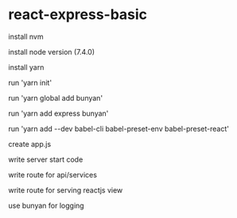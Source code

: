 # react-express-basic

install nvm

install node version (7.4.0) 

install yarn

run 'yarn init'

run 'yarn global add bunyan'

run 'yarn add express bunyan'

run 'yarn add --dev babel-cli babel-preset-env babel-preset-react'

create app.js

write server start code

write route for api/services

write route for serving reactjs view

use bunyan for logging

